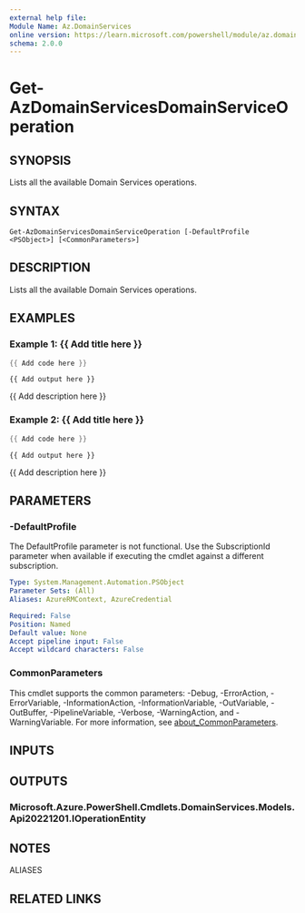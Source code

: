 ```yaml
---
external help file:
Module Name: Az.DomainServices
online version: https://learn.microsoft.com/powershell/module/az.domainservices/get-azdomainservicesdomainserviceoperation
schema: 2.0.0
---
```


# Get-AzDomainServicesDomainServiceOperation

## SYNOPSIS
Lists all the available Domain Services operations.

## SYNTAX

```
Get-AzDomainServicesDomainServiceOperation [-DefaultProfile <PSObject>] [<CommonParameters>]
```

## DESCRIPTION
Lists all the available Domain Services operations.

## EXAMPLES

### Example 1: {{ Add title here }}
```powershell
{{ Add code here }}
```

```output
{{ Add output here }}
```

{{ Add description here }}

### Example 2: {{ Add title here }}
```powershell
{{ Add code here }}
```

```output
{{ Add output here }}
```

{{ Add description here }}

## PARAMETERS

### -DefaultProfile
The DefaultProfile parameter is not functional.
Use the SubscriptionId parameter when available if executing the cmdlet against a different subscription.

```yaml
Type: System.Management.Automation.PSObject
Parameter Sets: (All)
Aliases: AzureRMContext, AzureCredential

Required: False
Position: Named
Default value: None
Accept pipeline input: False
Accept wildcard characters: False
```

### CommonParameters
This cmdlet supports the common parameters: -Debug, -ErrorAction, -ErrorVariable, -InformationAction, -InformationVariable, -OutVariable, -OutBuffer, -PipelineVariable, -Verbose, -WarningAction, and -WarningVariable. For more information, see [about_CommonParameters](http://go.microsoft.com/fwlink/?LinkID=113216).

## INPUTS

## OUTPUTS

### Microsoft.Azure.PowerShell.Cmdlets.DomainServices.Models.Api20221201.IOperationEntity

## NOTES

ALIASES

## RELATED LINKS

